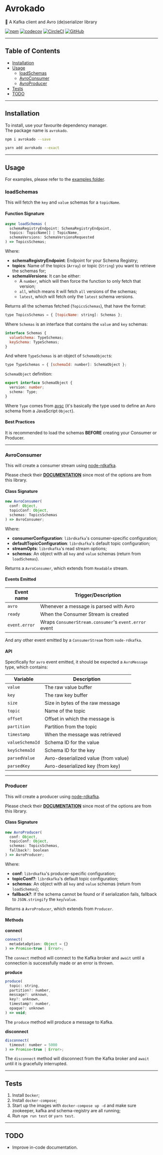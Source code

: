 # Avrokado

:avocado: A Kafka client and Avro (de)serializer library  

[![npm](https://img.shields.io/npm/v/avrokado.svg?style=flat)](https://www.npmjs.org/package/avrokado)
[![codecov](https://codecov.io/gh/macabu/avrokado/branch/master/graph/badge.svg)](https://codecov.io/gh/macabu/avrokado)
[![CircleCI](https://img.shields.io/circleci/project/github/macabu/avrokado.svg?style=flat)](https://circleci.com/gh/macabu/avrokado)
[![GitHub](https://img.shields.io/github/license/macabu/avrokado.svg?style=flat)](https://github.com/macabu/avrokado/blob/master/LICENSE)

---

## Table of Contents
- [Installation](#installation)
- [Usage](#usage)
  - [loadSchemas](#loadSchemas)
  - [AvroConsumer](#AvroConsumer)
  - [AvroProducer](#AvroProducer)
- [Tests](#tests)
- [TODO](#TODO)

---

## Installation
To install, use your favourite dependency manager.  
The package name is `avrokado`.
```sh
npm i avrokado --save

yarn add avrokado --exact
```

---

## Usage
For examples, please refer to the [examples folder](examples/).

### loadSchemas
This will fetch the `key` and `value` schemas for a `topicName`.

#### Function Signature
```js
async loadSchemas (
  schemaRegistryEndpoint: SchemaRegistryEndpoint,
  topics: TopicName[] | TopicName,
  schemaVersions: SchemaVersionsRequested
) => TopicsSchemas;
```
Where:
- **schemaRegistryEndpoint**: Endpoint for your Schema Registry;
- **topics**: Name of the topics (`Array`) or topic (`String`) you want to retrieve the schemas for;
- **schemaVersions**: It can be either:
  - A `number`, which will then force the function to only fetch that version;
  - `all`, which means it will fetch `all` versions of the schemas;
  - `latest`, which will fetch only the `latest` schema versions.
  
Returns all the schemas fetched (`TopicsSchemas`), that have the format:
```js
type TopicsSchemas = { [topicName: string]: Schemas };
```

Where `Schemas` is an interface that contains the `value` and `key` schemas:
```js
interface Schemas {
  valueSchema: TypeSchemas;
  keySchema: TypeSchemas;
}
```

And where `TypeSchemas` is an object of `SchemaObject`s:
```js
type TypeSchemas = { [schemaId: number]: SchemaObject };
```

`SchemaObject` definition:
```ts
export interface SchemaObject {
  version: number;
  schema: Type;
}
```
Where `Type` comes from [avsc](https://github.com/mtth/avsc) (it's basically the type used to define an Avro schema from a JavaScript `Object`).

#### Best Practices
It is recommended to load the schemas **BEFORE** creating your Consumer or Producer.

---

### AvroConsumer
This will create a consumer stream using [node-rdkafka](https://github.com/Blizzard/node-rdkafka).  
  
Please check their [**DOCUMENTATION**](https://github.com/Blizzard/node-rdkafka) since most of the options are from this library.

#### Class Signature
```js
new AvroConsumer(
  conf: Object,
  topicConf: Object,
  schemas: TopicsSchemas
) => AvroConsumer;
```
Where:
- **consumerConfiguration**: `librdkafka`'s consumer-specific configuration;
- **defaultTopicConfiguration**: `librdkafka`'s default topic configuration;
- **streamOpts**: `librdkafka`'s read stream options;
- **schemas**: An object with all `key` and `value` schemas (return from `loadSchemas`).

Returns a `AvroConsumer`, which extends from `Readable` stream.

#### Events Emitted
| Event name    | Trigger/Description                                   |
|---------------|-------------------------------------------------------|
| `avro`        | Whenever a message is parsed with Avro                |
| `ready`       | When the Consumer Stream is created                   |
| `event.error` | Wraps `ConsumerStream.consumer`'s `event.error` event |

And any other event emitted by a `ConsumerStream` from `node-rdkafka`.
  
#### API
Specifically for `avro` event emitted, it should be expected a `AvroMessage` type, which contains:  

| Variable        | Description                             |
|-----------------|-----------------------------------------|
| `value`         | The raw value buffer                    |
| `key`           | The raw key buffer                      |
| `size`          | Size in bytes of the raw message        |
| `topic`         | Name of the topic                       |
| `offset`        | Offset in which the message is          |
| `partition`     | Partition from the topic                |
| `timestamp`     | When the message was retrieved          |
| `valueSchemaId` | Schema ID for the value                 |
| `keySchemaId`   | Schema ID for the key                   |
| `parsedValue`   | Avro-deserialized value (from value)    |
| `parsedKey`     | Avro-deserialized key (from key)        |  

---

### Producer
This will create a producer using [node-rdkafka](https://github.com/Blizzard/node-rdkafka).  
  
Please check their [**DOCUMENTATION**](https://github.com/Blizzard/node-rdkafka) since most of the options are from this library.

#### Class Signature
```js
new AvroProducer(
  conf: Object,
  topicConf: Object,
  schemas: TopicsSchemas,
  fallback?: boolean
) => AvroProducer;
```
Where:
- **conf**: `librdkafka`'s producer-specific configuration;
- **topicConf?**: `librdkafka`'s default topic configuration;
- **schemas**: An object with all `key` and `value` schemas (return from `loadSchemas`);
- **fallback?**: If the schema cannot be found or if serialization fails, fallback to `JSON.stringify` the `key`/`value`.

Returns a `AvroProducer`, which extends from `Producer`.   

#### Methods

**connect**
```js
connect(
  metadataOption: Object = {}
) => Promise<true | Error>;
```
The `connect` method will connect to the Kafka broker and `await` until a connection is successfully made or an error is thrown.  
  
**produce**
```js
produce(
  topic: string,
  partition?: number,
  message?: unknown,
  key?: unknown,
  timestamp?: number,
  opaque?: unknown
) => void;
```
The `produce` method will produce a message to Kafka.  
  
**disconnect**
```js
disconnect(
  timeout: number = 5000
) => Promise<true | Error>;
```
The `disconnect` method will disconnect from the Kafka broker and `await` until it is gracefully interrupted.

---

## Tests
1. Install `Docker`;
2. Install `docker-compose`;
3. Start up the images with `docker-compose up -d` and make sure zookeeper, kafka and schema-registry are all running;
4. Run `npm run test` or `yarn test`.

---

## TODO
- Improve in-code documentation.
